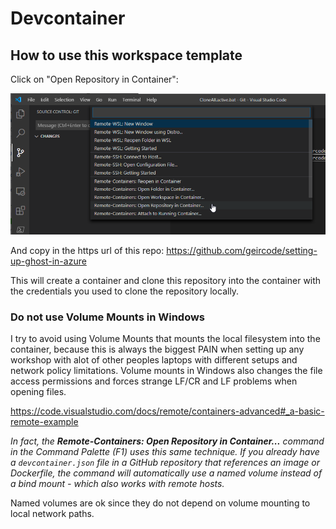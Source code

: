 # Devcontainer

## How to use this workspace template

Click on "Open Repository in Container":

![image-20200315121957102](../files/image-20200315121957102.png)

And copy in the https url of this repo: https://github.com/geircode/setting-up-ghost-in-azure

This will create a container and clone this repository into the container with the credentials you used to clone the repository locally.

### Do not use Volume Mounts in Windows

I try to avoid using Volume Mounts that mounts the local filesystem into the container, because this is always the biggest PAIN when setting up any workshop with alot of other peoples laptops with different setups and network policy limitations. Volume mounts in Windows also changes the file access permissions and forces strange LF/CR and LF problems when opening files.

https://code.visualstudio.com/docs/remote/containers-advanced#_a-basic-remote-example

*In fact, the **Remote-Containers: Open Repository in Container...** command in the Command Palette (F1) uses this same technique. If you already have a `devcontainer.json` file in a GitHub repository that references an image or Dockerfile, the command will automatically use a named volume instead of a bind mount - which also works with remote hosts.*

Named volumes are ok since they do not depend on volume mounting to local network paths.

